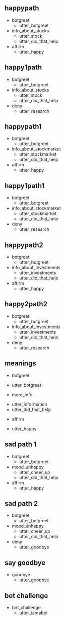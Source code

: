 
## happypath
* botgreet
  - utter_botgreet
* info_about_stocks
  - utter_stock
  - utter_did_that_help
* affirm
  - utter_happy

## happy1path
* botgreet
  - utter_botgreet
* info_about_stocks
  - utter_stock
  - utter_did_that_help
* deny
  - utter_research  
  

## happypath1
* botgreet
  - utter_botgreet
* info_about_stockmarket
  - utter_stockmarket
  - utter_did_that_help
* affirm
  - utter_happy

## happy1path1
* botgreet
  - utter_botgreet
* info_about_stockmarket
  - utter_stockmarket
  - utter_did_that_help
* deny
  - utter_research

## happypath2
* botgreet
  - utter_botgreet
* info_about_investments
  - utter_investments
  - utter_did_that_help
* affirm
  - utter_happy

## happy2path2
* botgreet
  - utter_botgreet
* info_about_investments
  - utter_investments
  - utter_did_that_help
* deny
  - utter_research

## meanings
* botgreet
 - utter_botgreet
* more_info
 - utter_information
 - utter_did_that_help
* affirm
 - utter_happy  

## sad path 1
* botgreet
  - utter_botgreet
* mood_unhappy
  - utter_cheer_up
  - utter_did_that_help
* affirm
  - utter_happy

## sad path 2
* botgreet
  - utter_botgreet
* mood_unhappy
  - utter_cheer_up
  - utter_did_that_help
* deny
  - utter_goodbye

## say goodbye
* goodbye
  - utter_goodbye

## bot challenge
* bot_challenge
  - utter_iamabot
